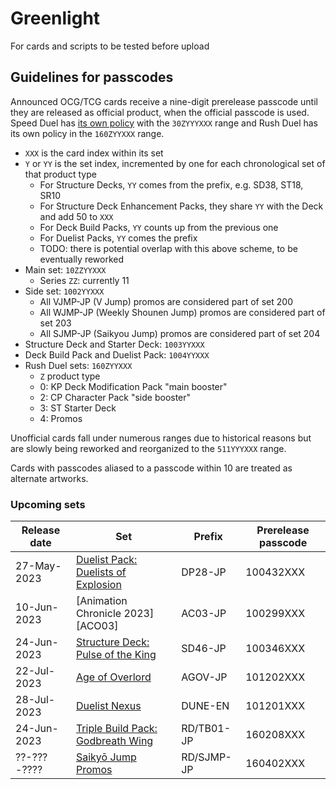 # Greenlight
For cards and scripts to be tested before upload


## Guidelines for passcodes

Announced OCG/TCG cards receive a nine-digit prerelease passcode until they are
released as official product, when the official passcode is used. Speed Duel has
[its own policy](https://github.com/ProjectIgnis/CardScripts/wiki/Skill-Documentation#cdb-handling)
with the `30ZYYYXXX` range and Rush Duel has its own policy in the `160ZYYXXX` range.

- `XXX` is the card index within its set
- `Y` or `YY` is the set index, incremented by one for each chronological set of that product type
	- For Structure Decks, `YY` comes from the prefix, e.g. SD38, ST18, SR10
	- For Structure Deck Enhancement Packs, they share `YY` with the Deck and add 50 to `XXX`
	- For Deck Build Packs, `YY` counts up from the previous one
	- For Duelist Packs, `YY` comes the prefix
	- TODO: there is potential overlap with this above scheme, to be eventually reworked
- Main set: `10ZZYYXXX`
	- Series `ZZ`: currently 11
- Side set: `1002YYXXX`
	- All VJMP-JP (V Jump) promos are considered part of set 200
	- All WJMP-JP (Weekly Shounen Jump) promos are considered part of set 203
	- All SJMP-JP (Saikyou Jump) promos are considered part of set 204
- Structure Deck and Starter Deck: `1003YYXXX`
- Deck Build Pack and Duelist Pack: `1004YYXXX`
- Rush Duel sets: `160ZYYXXX`
	- `Z` product type
	- 0: KP Deck Modification Pack "main booster"
	- 2: CP Character Pack "side booster"
	- 3: ST Starter Deck
	- 4: Promos

Unofficial cards fall under numerous ranges due to historical reasons but are
slowly being reworked and reorganized to the `511YYYXXX` range.

Cards with passcodes aliased to a passcode within 10 are treated as alternate
artworks.

### Upcoming sets

Release date | Set | Prefix | Prerelease passcode
--- | --- | --- | ---
27-May-2023 | [Duelist Pack: Duelists of Explosion][DP28]              | DP28-JP    | 100432XXX
10-Jun-2023 | [Animation Chronicle 2023][ACO03]                        | AC03-JP    | 100299XXX
24-Jun-2023 | [Structure Deck: Pulse of the King][SD46]                | SD46-JP    | 100346XXX
22-Jul-2023 | [Age of Overlord][AGOV]                                  | AGOV-JP    | 101202XXX
28-Jul-2023 | [Duelist Nexus][DUNE]                                    | DUNE-EN    | 101201XXX
24-Jun-2023 | [Triple Build Pack: Godbreath Wing][RD/TB01]             | RD/TB01-JP | 160208XXX
??-???-???? | [Saikyō Jump Promos][RD/SJMP]                            | RD/SJMP-JP | 160402XXX

[DP28]: https://yugipedia.com/wiki/Duelist_Pack:_Duelists_of_Explosion
[AC03]: https://yugipedia.com/wiki/Animation_Chronicle_2023
[SD46]: https://yugipedia.com/wiki/Structure_Deck:_Pulse_of_the_King
[AGOV]: https://yugipedia.com/wiki/Age_of_Overlord
[DUNE]: https://yugipedia.com/wiki/Duelist_Nexus
[RD/TB01]: https://yugipedia.com/wiki/Triple_Build_Pack:_Godbreath_Wing
[RD/SJMP]: https://yugipedia.com/wiki/Saikyō_Jump_promotional_cards
